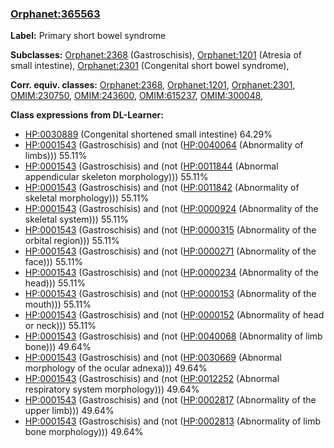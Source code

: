 
### [Orphanet:365563](http://www.orpha.net/ORDO/Orphanet_365563)
**Label:** Primary short bowel syndrome

**Subclasses:** [Orphanet:2368](http://www.orpha.net/ORDO/Orphanet_2368) (Gastroschisis), [Orphanet:1201](http://www.orpha.net/ORDO/Orphanet_1201) (Atresia of small intestine), [Orphanet:2301](http://www.orpha.net/ORDO/Orphanet_2301) (Congenital short bowel syndrome), 

**Corr. equiv. classes:** [Orphanet:2368](http://www.orpha.net/ORDO/Orphanet_2368), [Orphanet:1201](http://www.orpha.net/ORDO/Orphanet_1201), [Orphanet:2301](http://www.orpha.net/ORDO/Orphanet_2301), [OMIM:230750](http://purl.obolibrary.org/obo/OMIM_230750), [OMIM:243600](http://purl.obolibrary.org/obo/OMIM_243600), [OMIM:615237](http://purl.obolibrary.org/obo/OMIM_615237), [OMIM:300048](http://purl.obolibrary.org/obo/OMIM_300048), 

**Class expressions from DL-Learner:**

- [HP:0030889](http://purl.obolibrary.org/obo/HP_0030889) (Congenital shortened small intestine) 64.29%
- [HP:0001543](http://purl.obolibrary.org/obo/HP_0001543) (Gastroschisis) and (not ([HP:0040064](http://purl.obolibrary.org/obo/HP_0040064) (Abnormality of limbs))) 55.11%
- [HP:0001543](http://purl.obolibrary.org/obo/HP_0001543) (Gastroschisis) and (not ([HP:0011844](http://purl.obolibrary.org/obo/HP_0011844) (Abnormal appendicular skeleton morphology))) 55.11%
- [HP:0001543](http://purl.obolibrary.org/obo/HP_0001543) (Gastroschisis) and (not ([HP:0011842](http://purl.obolibrary.org/obo/HP_0011842) (Abnormality of skeletal morphology))) 55.11%
- [HP:0001543](http://purl.obolibrary.org/obo/HP_0001543) (Gastroschisis) and (not ([HP:0000924](http://purl.obolibrary.org/obo/HP_0000924) (Abnormality of the skeletal system))) 55.11%
- [HP:0001543](http://purl.obolibrary.org/obo/HP_0001543) (Gastroschisis) and (not ([HP:0000315](http://purl.obolibrary.org/obo/HP_0000315) (Abnormality of the orbital region))) 55.11%
- [HP:0001543](http://purl.obolibrary.org/obo/HP_0001543) (Gastroschisis) and (not ([HP:0000271](http://purl.obolibrary.org/obo/HP_0000271) (Abnormality of the face))) 55.11%
- [HP:0001543](http://purl.obolibrary.org/obo/HP_0001543) (Gastroschisis) and (not ([HP:0000234](http://purl.obolibrary.org/obo/HP_0000234) (Abnormality of the head))) 55.11%
- [HP:0001543](http://purl.obolibrary.org/obo/HP_0001543) (Gastroschisis) and (not ([HP:0000153](http://purl.obolibrary.org/obo/HP_0000153) (Abnormality of the mouth))) 55.11%
- [HP:0001543](http://purl.obolibrary.org/obo/HP_0001543) (Gastroschisis) and (not ([HP:0000152](http://purl.obolibrary.org/obo/HP_0000152) (Abnormality of head or neck))) 55.11%
- [HP:0001543](http://purl.obolibrary.org/obo/HP_0001543) (Gastroschisis) and (not ([HP:0040068](http://purl.obolibrary.org/obo/HP_0040068) (Abnormality of limb bone))) 49.64%
- [HP:0001543](http://purl.obolibrary.org/obo/HP_0001543) (Gastroschisis) and (not ([HP:0030669](http://purl.obolibrary.org/obo/HP_0030669) (Abnormal morphology of the ocular adnexa))) 49.64%
- [HP:0001543](http://purl.obolibrary.org/obo/HP_0001543) (Gastroschisis) and (not ([HP:0012252](http://purl.obolibrary.org/obo/HP_0012252) (Abnormal respiratory system morphology))) 49.64%
- [HP:0001543](http://purl.obolibrary.org/obo/HP_0001543) (Gastroschisis) and (not ([HP:0002817](http://purl.obolibrary.org/obo/HP_0002817) (Abnormality of the upper limb))) 49.64%
- [HP:0001543](http://purl.obolibrary.org/obo/HP_0001543) (Gastroschisis) and (not ([HP:0002813](http://purl.obolibrary.org/obo/HP_0002813) (Abnormality of limb bone morphology))) 49.64%


